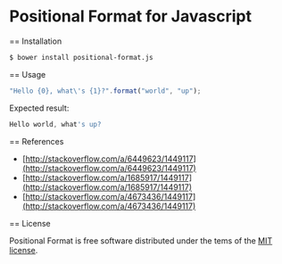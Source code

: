 Positional Format for Javascript
=================

== Installation

```sh
$ bower install positional-format.js
```

== Usage

```javascript
"Hello {0}, what\'s {1}?".format("world", "up");
```

Expected result:
```javascript
Hello world, what's up?
```

== References

* [http://stackoverflow.com/a/6449623/1449117](http://stackoverflow.com/a/6449623/1449117)
* [http://stackoverflow.com/a/1685917/1449117](http://stackoverflow.com/a/1685917/1449117)
* [http://stackoverflow.com/a/4673436/1449117](http://stackoverflow.com/a/4673436/1449117)             

== License

Positional Format is free software distributed under the tems of the [MIT license](http://opensource.org/licenses/MIT).